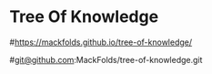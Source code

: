 # Tree Of Knowledge

#https://mackfolds.github.io/tree-of-knowledge/

#git@github.com:MackFolds/tree-of-knowledge.git


